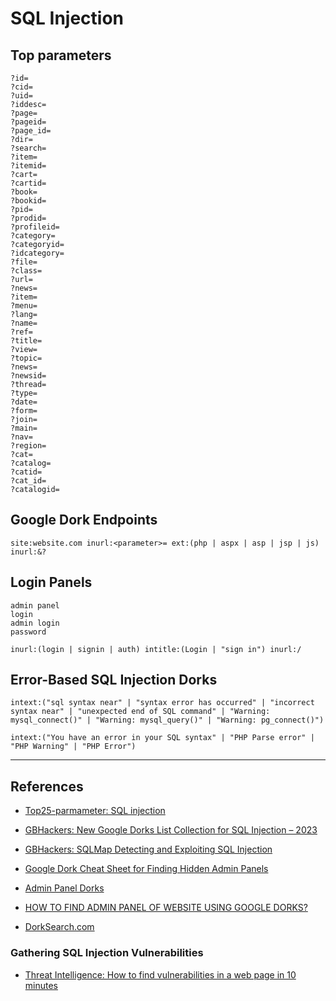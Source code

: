 # SQL Injection

## Top parameters

```
?id=
?cid=
?uid=
?iddesc=
?page=
?pageid=
?page_id=
?dir=
?search=
?item=
?itemid=
?cart=
?cartid=
?book=
?bookid=
?pid=
?prodid=
?profileid=
?category=
?categoryid=
?idcategory=
?file=
?class=
?url=
?news=
?item=
?menu=
?lang=
?name=
?ref=
?title=
?view=
?topic=
?news=
?newsid=
?thread=
?type=
?date=
?form=
?join=
?main=
?nav=
?region=
?cat=
?catalog=
?catid=
?cat_id=
?catalogid=
```

## Google Dork Endpoints

```
site:website.com inurl:<parameter>= ext:(php | aspx | asp | jsp | js) inurl:&? 
```

## Login Panels

```
admin panel
login
admin login
password

inurl:(login | signin | auth) intitle:(Login | "sign in") inurl:/
```

## Error-Based SQL Injection Dorks

```
intext:("sql syntax near" | "syntax error has occurred" | "incorrect syntax near" | "unexpected end of SQL command" | "Warning: mysql_connect()" | "Warning: mysql_query()" | "Warning: pg_connect()")

intext:("You have an error in your SQL syntax" | "PHP Parse error" | "PHP Warning" | "PHP Error")
```

---
## References

- [Top25-parmameter: SQL injection](https://github.com/lutfumertceylan/top25-parameter/blob/master/SQLi-parameters.txt)

- [GBHackers: New Google Dorks List Collection for SQL Injection – 2023](https://gbhackers.com/latest-google-sql-dorks/)

- [GBHackers: SQLMap Detecting and Exploiting SQL Injection](https://gbhackers.com/sqlmap-detecting-exploiting-sql-injection/)

- [Google Dork Cheat Sheet for Finding Hidden Admin Panels](https://medium.com/@cuncis/google-dork-cheat-sheet-for-finding-hidden-admin-panels-379e3414d486)

- [Admin Panel Dorks](https://github.com/cyberm0n/admin-panel-dorks)

- [HOW TO FIND ADMIN PANEL OF WEBSITE USING GOOGLE DORKS?](https://coolzgeeks.com/how-to-find-admin-panel-using-google-dorks/)

- [DorkSearch.com](https://dorksearch.com/)

### Gathering SQL Injection Vulnerabilities

- [Threat Intelligence: How to find vulnerabilities in a web page in 10 minutes](https://medium.com/@Threat_Intelligence/how-to-find-vulnerabilities-in-a-web-page-in-10-minutes-66cd052b4fbc)